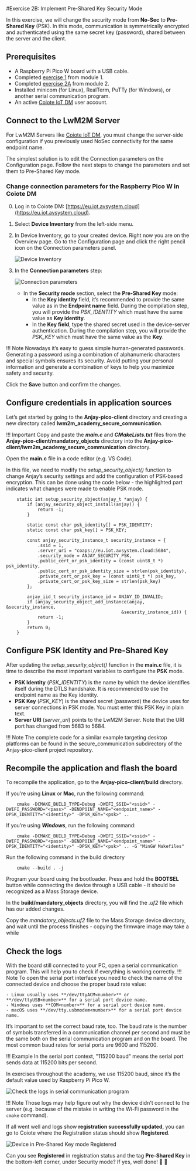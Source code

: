 #Exercise 2B: Implement Pre-Shared Key Security Mode

In this exercise, we will change the security mode from **No-Sec** to **Pre-Shared Key** (PSK). In this mode, communication is symmetrically encrypted and authenticated using the same secret key (password), shared between the server and the client.

## Prerequisites

* A Raspberry Pi Pico W board with a USB cable.
* Completed [exercise 1](../academy/exercise1.md) from module 1.
* Completed [exercise 2A](../academy/exercise2a.md) from module 2.
* Installed minicom (for Linux), RealTerm, PuTTy (for Windows), or another serial communication program.
* An active [Coiote IoT DM](https://eu.iot.avsystem.cloud/) user account.

## Connect to the LwM2M Server

For LwM2M Servers like [Coiote IoT DM](https://www.avsystem.com/coiote-iot-device-management-platform/), you must change the server-side configuration if you previously used NoSec connectivity for the same endpoint name.

The simplest solution is to edit the Connection parameters on the Configuration page. Follow the next steps to change the parameters and set them to Pre-Shared Key mode.

### Change connection parameters for the Raspberry Pico W in Coiote DM

0. Log in to Coiote DM: [https://eu.iot.avsystem.cloud](https://eu.iot.avsystem.cloud).
0. Select **Device Inventory** from the left-side menu.
0. In Device Inventory, go to your created device. Right now you are on the Overview page. Go to the Configuration page and click the right pencil icon on the Connection parameters panel.

    ![Device Inventory](images/device_no_sec.png)

0. In the **Connection parameters** step:

    ![Connection parameters](images/parameters_configuration.png)

    - In the **Security mode** section, select the **Pre-Shared Key** mode:
        - In the **Key identity** field, it’s recommended to provide the same value as in the **Endpoint name** field. During the compilation step, you will provide the *PSK_IDENTITY* which must have the same value as **Key identity**.
        - In the **Key field**, type the shared secret used in the device-server authentication. During the compilation step, you will provide the *PSK_KEY* which must have the same value as the **Key**.

!!! Note
    Nowadays it’s easy to guess simple human-generated passwords. Generating a password using a combination of alphanumeric characters and special symbols ensures its security. Avoid putting your personal information and generate a combination of keys to help you maximize safety and security.

Click the **Save** button and confirm the changes.

## Configure credentials in application sources
Let’s get started by going to the **Anjay-pico-client** directory and creating a new directory called **lwm2m_academy_secure_communication**.

!!! Important
    Copy and paste the ***main.c*** and ***CMakeLists.txt*** files from the **Anjay-pico-client/mandatory_objects** directory into the **Anjay-pico-client/lwm2m_academy_secure_communication** directory.

Open the **main.c** file in a code editor (e.g. VS Code).

In this file, we need to modify the *setup_security_object()* function to change Anjay’s security settings and add the configuration of PSK-based encryption. This can be done using the code below - the highlighted part indicates what changes were made to enable PSK mode.

```
    static int setup_security_object(anjay_t *anjay) {
        if (anjay_security_object_install(anjay)) {
            return -1;
        }

        static const char psk_identity[] = PSK_IDENTITY;
        static const char psk_key[] = PSK_KEY;

        const anjay_security_instance_t security_instance = {
            .ssid = 1,
            .server_uri = "coaps://eu.iot.avsystem.cloud:5684",
            .security_mode = ANJAY_SECURITY_PSK,
            .public_cert_or_psk_identity = (const uint8_t *) psk_identity,
            .public_cert_or_psk_identity_size = strlen(psk_identity),
            .private_cert_or_psk_key = (const uint8_t *) psk_key,
            .private_cert_or_psk_key_size = strlen(psk_key)
        };

        anjay_iid_t security_instance_id = ANJAY_ID_INVALID;
        if (anjay_security_object_add_instance(anjay, &security_instance,
                                            &security_instance_id)) {
            return -1;
        }
        return 0;
    }
```

## Configure PSK Identity and Pre-Shared Key
After updating the *setup_security_object()* function in the **main.c** file, it is time to describe the most important variables to configure the **PSK** mode.

- **PSK Identity** (*PSK_IDENTITY*) is the name by which the device identifies itself during the DTLS handshake. It is recommended to use the endpoint name as the Key identity.
- **PSK Key** (*PSK_KEY*) is the shared secret (password) the device uses for server connections in PSK mode. You must enter this PSK Key in plain text.
- **Server URI** (*server_uri*) points to the LwM2M Server. Note that the URI port has changed from 5683 to 5684.


!!! Note
    The complete code for a similar example targeting desktop platforms can be found in the secure_communication subdirectory of the Anjay-pico-client project repository.

## Recompile the application and flash the board
To recompile the application, go to the **Anjay-pico-client/build** directory.

If you’re using **Linux** or **Mac**, run the following command:
```
    cmake -DCMAKE_BUILD_TYPE=Debug -DWIFI_SSID="<ssid>" -DWIFI_PASSWORD="<pass>" -DENDPOINT_NAME="<endpoint_name>" -DPSK_IDENTITY="<identity>" -DPSK_KEY="<psk>" ..
```

If you’re using ***Windows***, run the following command:
```
    cmake -DCMAKE_BUILD_TYPE=Debug -DWIFI_SSID="<ssid>" -DWIFI_PASSWORD="<pass>" -DENDPOINT_NAME="<endpoint_name>" -DPSK_IDENTITY="<identity>" -DPSK_KEY="<psk>" .. -G "MinGW Makefiles"
```
Run the following command in the build directory
```
    cmake --build . -j
```

Program your board using the bootloader. Press and hold the **BOOTSEL** button while connecting the device through a USB cable - it should be recognized as a Mass Storage device.

In the **build/mandatory_objects** directory, you will find the *.uf2* file which has our added changes.

Copy the *mandatory_objects.uf2* file to the Mass Storage device directory, and wait until the process finishes - copying the firmware image may take a while

## Check the logs
With the board still connected to your PC, open a serial communication program. This will help you to check if everything is working correctly.
!!! Note
    To open the serial port interface you need to check the name of the connected device and choose the proper baud rate value:

    - Linux usually uses **/dev/ttyACM<number>** or **/dev/ttyUSB<number>** for a serial port device name.
    - Windows uses **COM<number>** for a serial port device name.
    - macOS uses **/dev/tty.usbmodem<number>** for a serial port device name.


It’s important to set the correct baud rate, too. The baud rate is the number of symbols transferred in a communication channel per second and must be the same both on the serial communication program and on the board. The most common baud rates for serial ports are 9600 and 115200.

!!! Example
    In the serial port context, "115200 baud" means the serial port sends data at 115200 bits per second.

In exercises throughout the academy, we use 115200 baud, since it’s the default value used by Raspberry Pi Pico W.

![Check the logs in serial communication program](images/logs.PNG)

!!! Note
    Those logs may help figure out why the device didn't connect to the server (e.g. because of the mistake in writing the Wi-Fi password in the `cmake` command).


If all went well and logs show **registration successfully updated**, you can go to Coiote where the Registration status should show **Registered**.

![Device in Pre-Shared Key mode Registered](images/pre-shared.png)


Can you see **Registered** in registration status and the tag **Pre-Shared Key** in the bottom-left corner, under Security mode?
If yes, well done!  👏 👏

